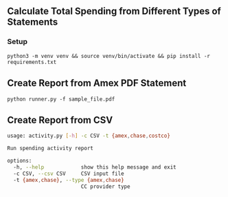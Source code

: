 ## Calculate Total Spending from Different Types of Statements

### Setup

`python3 -m venv venv && source venv/bin/activate && pip install -r requirements.txt`

## Create Report from Amex PDF Statement

`python runner.py -f sample_file.pdf`

## Create Report from CSV

```bash
usage: activity.py [-h] -c CSV -t {amex,chase,costco}

Run spending activity report

options:
  -h, --help            show this help message and exit
  -c CSV, --csv CSV     CSV input file
  -t {amex,chase}, --type {amex,chase}
                        CC provider type
```
